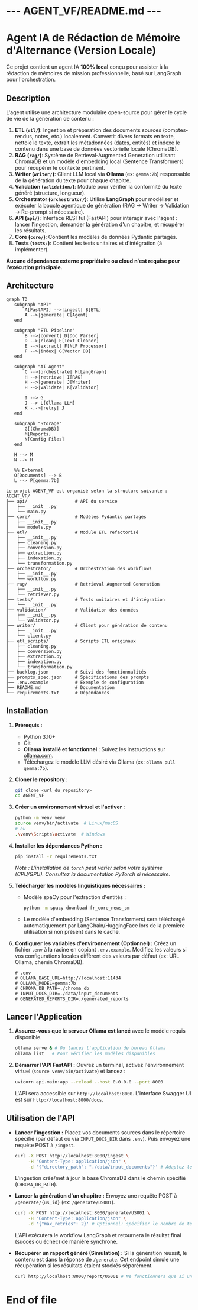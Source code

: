 # --- AGENT_VF/README.md ---

# Agent IA de Rédaction de Mémoire d'Alternance (Version Locale)

Ce projet contient un agent IA **100% local** conçu pour assister à la rédaction de mémoires de mission professionnelle, basé sur LangGraph pour l'orchestration.

## Description

L'agent utilise une architecture modulaire open-source pour gérer le cycle de vie de la génération de contenu :

1.  **ETL (`etl/`)**: Ingestion et préparation des documents sources (comptes-rendus, notes, etc.) localement. Convertit divers formats en texte, nettoie le texte, extrait les métadonnées (dates, entités) et indexe le contenu dans une base de données vectorielle locale (ChromaDB).
2.  **RAG (`rag/`)**: Système de Retrieval-Augmented Generation utilisant ChromaDB et un modèle d'embedding local (Sentence Transformers) pour récupérer le contexte pertinent.
3.  **Writer (`writer/`)**: Client LLM local via **Ollama** (ex: `gemma:7b`) responsable de la génération du texte pour chaque chapitre.
4.  **Validation (`validation/`)**: Module pour vérifier la conformité du texte généré (structure, longueur).
5.  **Orchestrator (`orchestrator/`)**: Utilise **LangGraph** pour modéliser et exécuter la boucle agentique de génération (RAG -> Writer -> Validation -> Re-prompt si nécessaire).
6.  **API (`api/`)**: Interface RESTful (FastAPI) pour interagir avec l'agent : lancer l'ingestion, demander la génération d'un chapitre, et récupérer les résultats.
7.  **Core (`core/`)**: Contient les modèles de données Pydantic partagés.
8.  **Tests (`tests/`)**: Contient les tests unitaires et d'intégration (à implémenter).

**Aucune dépendance externe propriétaire ou cloud n'est requise pour l'exécution principale.**

## Architecture
```mermaid
graph TD
   subgraph "API"
       A[FastAPI] -->|ingest| B[ETL]
       A -->|generate| C[Agent]
   end
   
   subgraph "ETL Pipeline"
       B -->|convert| D[Doc Parser]
       D -->|clean| E[Text Cleaner] 
       E -->|extract| F[NLP Processor]
       F -->|index| G[Vector DB]
   end
   
   subgraph "AI Agent"
       C -->|orchestrate| H[LangGraph]
       H -->|retrieve| I[RAG]
       H -->|generate| J[Writer]
       H -->|validate| K[Validator]
       
       I --> G
       J --> L[Ollama LLM]
       K -.->|retry| J
   end
   
   subgraph "Storage"
       G[(ChromaDB)]
       M[Reports]
       N[Config Files]
   end
   
   H --> M
   N --> H
   
   %% External
   O[Documents] --> B
   L --> P[gemma:7b]
```

```
Le projet AGENT_VF est organisé selon la structure suivante :
AGENT_VF/
├── api/                  # API du service
│   ├── __init__.py
│   └── main.py
├── core/                 # Modèles Pydantic partagés
│   ├── __init__.py
│   └── models.py
├── etl/                  # Module ETL refactorisé
│   ├── __init__.py
│   ├── cleaning.py
│   ├── conversion.py
│   ├── extraction.py
│   ├── indexation.py
│   └── transformation.py
├── orchestrator/         # Orchestration des workflows
│   ├── __init__.py
│   └── workflow.py
├── rag/                  # Retrieval Augmented Generation
│   ├── __init__.py
│   └── retriever.py
├── tests/                # Tests unitaires et d'intégration
│   └── __init__.py
├── validation/           # Validation des données
│   ├── __init__.py
│   └── validator.py
├── writer/               # Client pour génération de contenu
│   ├── __init__.py
│   └── client.py
├── etl_scripts/          # Scripts ETL originaux
│   ├── cleaning.py
│   ├── conversion.py
│   ├── extraction.py
│   ├── indexation.py
│   └── transformation.py
├── backlog.json          # Suivi des fonctionnalités
├── prompts_spec.json     # Spécifications des prompts
├── .env.example          # Exemple de configuration
├── README.md             # Documentation
└── requirements.txt      # Dépendances
```

## Installation

1.  **Prérequis :**
    *   Python 3.10+
    *   Git
    *   **Ollama installé et fonctionnel** : Suivez les instructions sur [ollama.com](https://ollama.com/).
    *   Téléchargez le modèle LLM désiré via Ollama (ex: `ollama pull gemma:7b`).

2.  **Cloner le repository :**
    ```bash
    git clone <url_du_repository>
    cd AGENT_VF
    ```

3.  **Créer un environnement virtuel et l'activer :**
    ```bash
    python -m venv venv
    source venv/bin/activate  # Linux/macOS
    # ou
    .\venv\Scripts\activate  # Windows
    ```

4.  **Installer les dépendances Python :**
    ```bash
    pip install -r requirements.txt
    ```
    *Note : L'installation de `torch` peut varier selon votre système (CPU/GPU). Consultez la documentation PyTorch si nécessaire.*

5.  **Télécharger les modèles linguistiques nécessaires :**
    *   Modèle spaCy pour l'extraction d'entités :
        ```bash
        python -m spacy download fr_core_news_sm
        ```
    *   Le modèle d'embedding (Sentence Transformers) sera téléchargé automatiquement par LangChain/HuggingFace lors de la première utilisation si non présent dans le cache.

6.  **Configurer les variables d'environnement (Optionnel) :**
    Créez un fichier `.env` à la racine en copiant `.env.example`. Modifiez les valeurs si vos configurations locales diffèrent des valeurs par défaut (ex: URL Ollama, chemin ChromaDB).
    ```dotenv
    # .env
    # OLLAMA_BASE_URL=http://localhost:11434
    # OLLAMA_MODEL=gemma:7b
    # CHROMA_DB_PATH=./chroma_db
    # INPUT_DOCS_DIR=./data/input_documents
    # GENERATED_REPORTS_DIR=./generated_reports
    ```

## Lancer l'Application

1.  **Assurez-vous que le serveur Ollama est lancé** avec le modèle requis disponible.
    ```bash
    ollama serve & # Ou lancez l'application de bureau Ollama
    ollama list   # Pour vérifier les modèles disponibles
    ```

2.  **Démarrer l'API FastAPI :**
    Ouvrez un terminal, activez l'environnement virtuel (`source venv/bin/activate`) et lancez :
    ```bash
    uvicorn api.main:app --reload --host 0.0.0.0 --port 8000
    ```
    L'API sera accessible sur `http://localhost:8000`. L'interface Swagger UI est sur `http://localhost:8000/docs`.

## Utilisation de l'API

*   **Lancer l'ingestion :**
    Placez vos documents sources dans le répertoire spécifié (par défaut ou via `INPUT_DOCS_DIR` dans `.env`). Puis envoyez une requête POST à `/ingest`.
    ```bash
    curl -X POST http://localhost:8000/ingest \
         -H "Content-Type: application/json" \
         -d '{"directory_path": "./data/input_documents"}' # Adaptez le chemin
    ```
    L'ingestion crée/met à jour la base ChromaDB dans le chemin spécifié (`CHROMA_DB_PATH`).

*   **Lancer la génération d'un chapitre :**
    Envoyez une requête POST à `/generate/{us_id}` (ex: `/generate/US001`).
    ```bash
    curl -X POST http://localhost:8000/generate/US001 \
         -H "Content-Type: application/json" \
         -d '{"max_retries": 2}' # Optionnel: spécifier le nombre de tentatives
    ```
    L'API exécutera le workflow LangGraph et retournera le résultat final (succès ou échec) de manière synchrone.

*   **Récupérer un rapport généré (Simulation) :**
    Si la génération réussit, le contenu est dans la réponse de `/generate`. Cet endpoint simule une récupération si les résultats étaient stockés séparément.
    ```bash
    curl http://localhost:8000/report/US001 # Ne fonctionnera que si un fichier US001_result.json existe
    ```

# End of file
